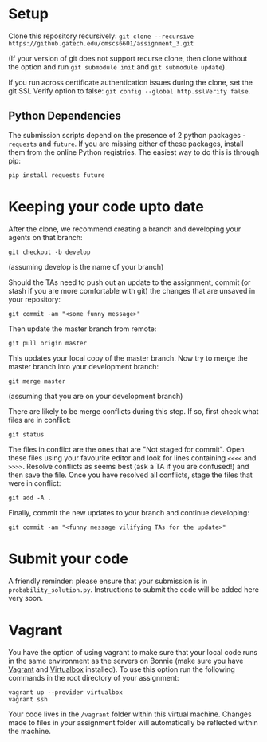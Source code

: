 # Setup
Clone this repository recursively:
`git clone --recursive https://github.gatech.edu/omscs6601/assignment_3.git`

(If your version of git does not support recurse clone, then clone without the option and run `git submodule init` and `git submodule update`).

If you run across certificate authentication issues during the clone, set the git SSL Verify option to false: `git config --global http.sslVerify false`.

## Python Dependencies

The submission scripts depend on the presence of 2 python packages - `requests` and `future`. If you are missing either of these packages, install them from the online Python registries. The easiest way to do this is through pip:

`pip install requests future`

# Keeping your code upto date
After the clone, we recommend creating a branch and developing your agents on that branch:

`git checkout -b develop`

(assuming develop is the name of your branch)

Should the TAs need to push out an update to the assignment, commit (or stash if you are more comfortable with git) the changes that are unsaved in your repository:

`git commit -am "<some funny message>"`

Then update the master branch from remote:

`git pull origin master`

This updates your local copy of the master branch. Now try to merge the master branch into your development branch:

`git merge master`

(assuming that you are on your development branch)

There are likely to be merge conflicts during this step. If so, first check what files are in conflict:

`git status`

The files in conflict are the ones that are "Not staged for commit". Open these files using your favourite editor and look for lines containing `<<<<` and `>>>>`. Resolve conflicts as seems best (ask a TA if you are confused!) and then save the file. Once you have resolved all conflicts, stage the files that were in conflict:

`git add -A .`

Finally, commit the new updates to your branch and continue developing:

`git commit -am "<funny message vilifying TAs for the update>"`

# Submit your code
A friendly reminder: please ensure that your submission is in `probability_solution.py`. 
Instructions to submit the code will be added here very soon. 

# Vagrant

You have the option of using vagrant to make sure that your local code runs in the same environment as the servers on Bonnie (make sure you have [Vagrant](https://www.vagrantup.com/) and [Virtualbox](https://www.virtualbox.org/wiki/Downloads) installed).  To use this option run the following commands in the root directory of your assignment:

```
vagrant up --provider virtualbox
vagrant ssh
```

Your code lives in the `/vagrant` folder within this virtual machine. Changes made to files in your assignment folder will automatically be reflected within the machine.
